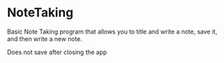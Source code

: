 # NoteTaking

Basic Note Taking program that allows you to title and write a note, save it, and then write a new note. 

Does not save after closing the app
